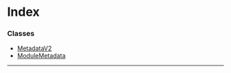 

# Index

### Classes

* [MetadataV2](../classes/_metadata_v2_metadata_.metadatav2.md)
* [ModuleMetadata](../classes/_metadata_v2_metadata_.modulemetadata.md)

---


